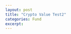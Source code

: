 ```yaml
---
layout: post
title: "Crypto Value Test2"
categories: Fund
excerpt:
---
```

<script type='text/Javascript' src='https://helloacm.com/jquery/jquery-2.1.4.min.js'></script>
<script type='text/Javascript'>
$(document).ready(function () {
  $.ajax(
    {
        dataType: "json",
        url: "https://helloacm.com/api/fortune/",
        cache: false,
        success: function (response) {
          $(‘#fortune_text’).html(response);
        }
    })
});
</script>
